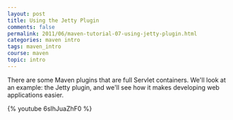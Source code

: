 ```yaml
---           
layout: post
title: Using the Jetty Plugin
comments: false
permalink: 2011/06/maven-tutorial-07-using-jetty-plugin.html
categories: maven intro
tags: maven_intro
course: maven
topic: intro
---
```


There are some Maven plugins that are full Servlet containers. We'll look at an example: the Jetty plugin, and we'll see how it makes developing web applications easier.

{% youtube 6sIhJuaZhF0 %}
